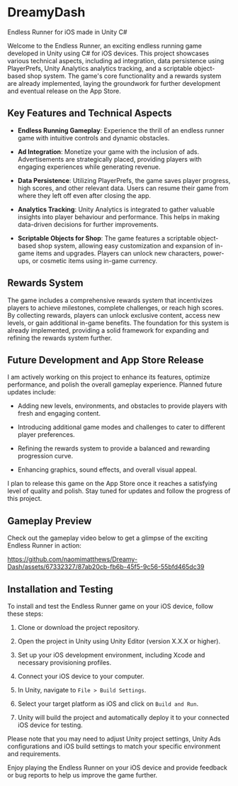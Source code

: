 # DreamyDash
Endless Runner for iOS made in Unity C#

Welcome to the Endless Runner, an exciting endless running game developed in Unity using C# for iOS devices. This project showcases various technical aspects, including ad integration, data persistence using PlayerPrefs, Unity Analytics analytics tracking, and a scriptable object-based shop system. The game's core functionality and a rewards system are already implemented, laying the groundwork for further development and eventual release on the App Store.

## Key Features and Technical Aspects

- **Endless Running Gameplay**: Experience the thrill of an endless runner game with intuitive controls and dynamic obstacles.

- **Ad Integration**: Monetize your game with the inclusion of ads. Advertisements are strategically placed, providing players with engaging experiences while generating revenue.

- **Data Persistence**: Utilizing PlayerPrefs, the game saves player progress, high scores, and other relevant data. Users can resume their game from where they left off even after closing the app.

- **Analytics Tracking**: Unity Analytics is integrated to gather valuable insights into player behaviour and performance. This helps in making data-driven decisions for further improvements.

- **Scriptable Objects for Shop**: The game features a scriptable object-based shop system, allowing easy customization and expansion of in-game items and upgrades. Players can unlock new characters, power-ups, or cosmetic items using in-game currency.

## Rewards System

The game includes a comprehensive rewards system that incentivizes players to achieve milestones, complete challenges, or reach high scores. By collecting rewards, players can unlock exclusive content, access new levels, or gain additional in-game benefits. The foundation for this system is already implemented, providing a solid framework for expanding and refining the rewards system further.

## Future Development and App Store Release

I am actively working on this project to enhance its features, optimize performance, and polish the overall gameplay experience. Planned future updates include:

- Adding new levels, environments, and obstacles to provide players with fresh and engaging content.

- Introducing additional game modes and challenges to cater to different player preferences.

- Refining the rewards system to provide a balanced and rewarding progression curve.

- Enhancing graphics, sound effects, and overall visual appeal.

I plan to release this game on the App Store once it reaches a satisfying level of quality and polish. Stay tuned for updates and follow the progress of this project.

## Gameplay Preview

Check out the gameplay video below to get a glimpse of the exciting Endless Runner in action:

https://github.com/naomimatthews/Dreamy-Dash/assets/67332327/87ab20cb-fb6b-45f5-9c56-55bfd465dc39


## Installation and Testing

To install and test the Endless Runner game on your iOS device, follow these steps:

1. Clone or download the project repository.

2. Open the project in Unity using Unity Editor (version X.X.X or higher).

3. Set up your iOS development environment, including Xcode and necessary provisioning profiles.

4. Connect your iOS device to your computer.

5. In Unity, navigate to `File > Build Settings`.

6. Select your target platform as iOS and click on `Build and Run`.

7. Unity will build the project and automatically deploy it to your connected iOS device for testing.

Please note that you may need to adjust Unity project settings, Unity Ads configurations and iOS build settings to match your specific environment and requirements.

Enjoy playing the Endless Runner on your iOS device and provide feedback or bug reports to help us improve the game further.

